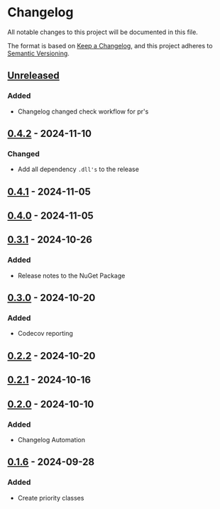 # Changelog

All notable changes to this project will be documented in this file.

The format is based on [Keep a Changelog](https://keepachangelog.com/en/1.1.0/),
and this project adheres to [Semantic Versioning](https://semver.org/spec/v2.0.0.html).

## [Unreleased]

### Added

- Changelog changed check workflow for pr's

## [0.4.2] - 2024-11-10

### Changed

- Add all dependency `.dll's` to the release

## [0.4.1] - 2024-11-05

## [0.4.0] - 2024-11-05

## [0.3.1] - 2024-10-26

### Added

- Release notes to the NuGet Package

## [0.3.0] - 2024-10-20

### Added

- Codecov reporting

## [0.2.2] - 2024-10-20

## [0.2.1] - 2024-10-16

## [0.2.0] - 2024-10-10

### Added

- Changelog Automation

## [0.1.6] - 2024-09-28

### Added

- Create priority classes

[Unreleased]: https://github.com/TJC-Tools/TJC.Priority/compare/v0.4.2...HEAD

[0.4.2]: https://github.com/TJC-Tools/TJC.Priority/compare/v0.4.1...v0.4.2

[0.4.1]: https://github.com/TJC-Tools/TJC.Priority/compare/v0.4.0...v0.4.1

[0.4.0]: https://github.com/TJC-Tools/TJC.Priority/compare/v0.3.1...v0.4.0

[0.3.1]: https://github.com/TJC-Tools/TJC.Priority/compare/v0.3.0...v0.3.1

[0.3.0]: https://github.com/TJC-Tools/TJC.Priority/compare/v0.2.2...v0.3.0

[0.2.2]: https://github.com/TJC-Tools/TJC.Priority/compare/v0.2.1...v0.2.2

[0.2.1]: https://github.com/TJC-Tools/TJC.Priority/compare/v0.2.0...v0.2.1

[0.2.0]: https://github.com/TJC-Tools/TJC.Priority/compare/v0.1.6...v0.2.0

[0.1.6]: https://github.com/TJC-Tools/TJC.Priority/releases/tag/v0.1.6
